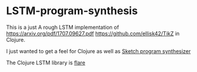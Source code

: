 # LSTM-program-synthesis
This is a just A rough LSTM implementation of https://arxiv.org/pdf/1707.09627.pdf  https://github.com/ellisk42/TikZ in Clojure.


I just wanted to get a feel for Clojure as well as [Sketch program synthesizer](https://people.csail.mit.edu/asolar/)


The Clojure LSTM library is [flare](http://aria42.com/flare/)
